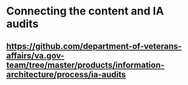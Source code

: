 # Connecting the content and IA audits

## https://github.com/department-of-veterans-affairs/va.gov-team/tree/master/products/information-architecture/process/ia-audits
